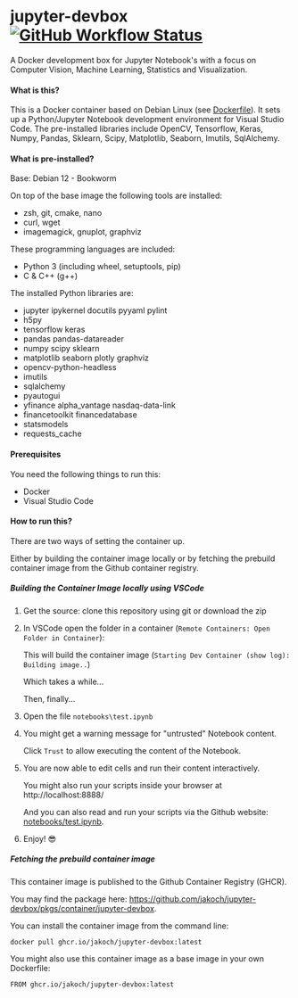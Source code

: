 # jupyter-devbox [![GitHub Workflow Status](https://img.shields.io/github/actions/workflow/status/jakoch/jupyter-devbox/release.yml?branch=main&style=flat&logo=github&label=Image%20published%20on%20GHCR)](https://github.com/jakoch/jupyter-devbox)

A Docker development box for Jupyter Notebook's with a focus on Computer Vision, Machine Learning, Statistics and Visualization.

#### What is this?

This is a Docker container based on Debian Linux (see [Dockerfile](https://github.com/jakoch/jupyter-devbox/blob/main/.devcontainer/Dockerfile)).
It sets up a Python/Jupyter Notebook development environment for Visual Studio Code.
The pre-installed libraries include OpenCV, Tensorflow, Keras, Numpy, Pandas, Sklearn, Scipy, Matplotlib, Seaborn, Imutils, SqlAlchemy.

#### What is pre-installed?

Base: Debian 12 - Bookworm

On top of the base image the following tools are installed:
  - zsh, git, cmake, nano
  - curl, wget
  - imagemagick, gnuplot, graphviz

These programming languages are included:
  - Python 3 (including wheel, setuptools, pip)
  - C & C++ (g++)

The installed Python libraries are:
  - jupyter ipykernel docutils pyyaml pylint
  - h5py
  - tensorflow keras
  - pandas pandas-datareader
  - numpy scipy sklearn
  - matplotlib seaborn plotly graphviz
  - opencv-python-headless
  - imutils
  - sqlalchemy
  - pyautogui
  - yfinance alpha_vantage nasdaq-data-link
  - financetoolkit financedatabase
  - statsmodels
  - requests_cache

#### Prerequisites

You need the following things to run this:

- Docker
- Visual Studio Code

#### How to run this?

There are two ways of setting the container up.

Either by building the container image locally or by fetching the prebuild container image from the Github container registry.

##### Building the Container Image locally using VSCode

1. Get the source: clone this repository using git or download the zip
2. In VSCode open the folder in a container (`Remote Containers: Open Folder in Container`):

   This will build the container image (`Starting Dev Container (show log): Building image..`)

   Which takes a while...

   Then, finally...

4. Open the file `notebooks\test.ipynb`
5. You might get a warning message for "untrusted" Notebook content.

   Click `Trust` to allow executing the content of the Notebook.

6. You are now able to edit cells and run their content interactively.

   You might also run your scripts inside your browser at http://localhost:8888/

   And you can also read and run your scripts via the Github website: [notebooks/test.ipynb](https://github.com/jakoch/jupyter-devbox/blob/main/notebooks/test.ipynb).

7. Enjoy! :sunglasses:

##### Fetching the prebuild container image

This container image is published to the Github Container Registry (GHCR).

You may find the package here: https://github.com/jakoch/jupyter-devbox/pkgs/container/jupyter-devbox.

You can install the container image from the command line:
```
docker pull ghcr.io/jakoch/jupyter-devbox:latest
```

You might also use this container image as a base image in your own Dockerfile:
```
FROM ghcr.io/jakoch/jupyter-devbox:latest
```
